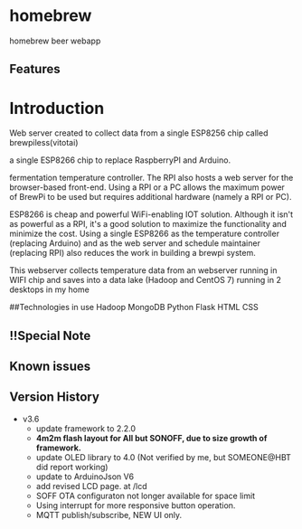 # homebrew
homebrew beer webapp
## Features
 
   
# Introduction
Web server created to collect data from a single ESP8256 chip called brewpiless(vitotai)

a single ESP8266 chip to replace RaspberryPI and Arduino.

fermentation temperature controller. The RPI also hosts a web server for the browser-based front-end. 
Using a RPI or a PC allows the maximum power of BrewPi to be used but requires additional hardware (namely a RPI or PC). 

ESP8266 is cheap and powerful WiFi-enabling IOT solution. 
Although it isn't as powerful as a RPI, it's a good solution to maximize the functionality and minimize the cost. Using a single ESP8266 as the temperature controller (replacing Arduino) and as the web server and schedule maintainer (replacing RPI) also reduces the work in building a brewpi system.

This webserver collects temperature data from an webserver running in WIFI chip and saves into a data lake (Hadoop and CentOS 7) running in 2 desktops in my home


##Technologies in use
Hadoop
MongoDB
Python
Flask
HTML
CSS



## !!Special Note


## Known issues



## Version History

 * v3.6
    * update framework to 2.2.0
    * **4m2m flash layout for All but SONOFF, due to size growth of framework.**
    * update OLED library to 4.0 (Not verified by me, but SOMEONE@HBT did report working)
    * update to ArduinoJson V6
    * add revised LCD page. at /lcd
    * SOFF OTA configuraton not longer available for space limit
    * Using interrupt for more responsive button operation.
    * MQTT publish/subscribe, NEW UI only.